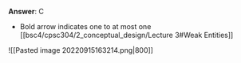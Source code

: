 **Answer**: C
- Bold arrow indicates one to at most one
[[bsc4/cpsc304/2_conceptual_design/Lecture 3#Weak Entities]]

![[Pasted image 20220915163214.png|800]]